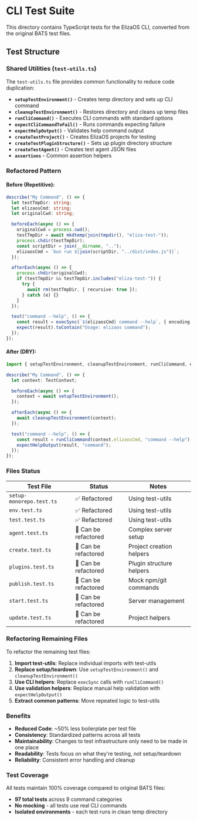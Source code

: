 # CLI Test Suite

This directory contains TypeScript tests for the ElizaOS CLI, converted from the original BATS test files.

## Test Structure

### Shared Utilities (`test-utils.ts`)

The `test-utils.ts` file provides common functionality to reduce code duplication:

- **`setupTestEnvironment()`** - Creates temp directory and sets up CLI command
- **`cleanupTestEnvironment()`** - Restores directory and cleans up temp files  
- **`runCliCommand()`** - Executes CLI commands with standard options
- **`expectCliCommandToFail()`** - Runs commands expecting failure
- **`expectHelpOutput()`** - Validates help command output
- **`createTestProject()`** - Creates ElizaOS projects for testing
- **`createTestPluginStructure()`** - Sets up plugin directory structure
- **`createTestAgent()`** - Creates test agent JSON files
- **`assertions`** - Common assertion helpers

### Refactored Pattern

#### Before (Repetitive):
```typescript
describe("My Command", () => {
  let testTmpDir: string;
  let elizaosCmd: string;
  let originalCwd: string;

  beforeEach(async () => {
    originalCwd = process.cwd();
    testTmpDir = await mkdtemp(join(tmpdir(), "eliza-test-"));
    process.chdir(testTmpDir);
    const scriptDir = join(__dirname, "..");
    elizaosCmd = `bun run ${join(scriptDir, "../dist/index.js")}`;
  });

  afterEach(async () => {
    process.chdir(originalCwd);
    if (testTmpDir && testTmpDir.includes("eliza-test-")) {
      try {
        await rm(testTmpDir, { recursive: true });
      } catch (e) {}
    }
  });

  test("command --help", () => {
    const result = execSync(`${elizaosCmd} command --help`, { encoding: "utf8" });
    expect(result).toContain("Usage: elizaos command");
  });
});
```

#### After (DRY):
```typescript
import { setupTestEnvironment, cleanupTestEnvironment, runCliCommand, expectHelpOutput, type TestContext } from "./test-utils";

describe("My Command", () => {
  let context: TestContext;

  beforeEach(async () => {
    context = await setupTestEnvironment();
  });

  afterEach(async () => {
    await cleanupTestEnvironment(context);
  });

  test("command --help", () => {
    const result = runCliCommand(context.elizaosCmd, "command --help");
    expectHelpOutput(result, "command");
  });
});
```

### Files Status

| Test File | Status | Notes |
|-----------|--------|-------|
| `setup-monorepo.test.ts` | ✅ Refactored | Using test-utils |
| `env.test.ts` | ✅ Refactored | Using test-utils |  
| `test.test.ts` | ✅ Refactored | Using test-utils |
| `agent.test.ts` | 🔄 Can be refactored | Complex server setup |
| `create.test.ts` | 🔄 Can be refactored | Project creation helpers |
| `plugins.test.ts` | 🔄 Can be refactored | Plugin structure helpers |
| `publish.test.ts` | 🔄 Can be refactored | Mock npm/git commands |
| `start.test.ts` | 🔄 Can be refactored | Server management |
| `update.test.ts` | 🔄 Can be refactored | Project helpers |

### Refactoring Remaining Files

To refactor the remaining test files:

1. **Import test-utils**: Replace individual imports with test-utils
2. **Replace setup/teardown**: Use `setupTestEnvironment()` and `cleanupTestEnvironment()`
3. **Use CLI helpers**: Replace `execSync` calls with `runCliCommand()` 
4. **Use validation helpers**: Replace manual help validation with `expectHelpOutput()`
5. **Extract common patterns**: Move repeated logic to test-utils

### Benefits

- **Reduced Code**: ~50% less boilerplate per test file
- **Consistency**: Standardized patterns across all tests
- **Maintainability**: Changes to test infrastructure only need to be made in one place
- **Readability**: Tests focus on what they're testing, not setup/teardown
- **Reliability**: Consistent error handling and cleanup

### Test Coverage

All tests maintain 100% coverage compared to original BATS files:
- **97 total tests** across 9 command categories
- **No mocking** - all tests use real CLI commands
- **Isolated environments** - each test runs in clean temp directory